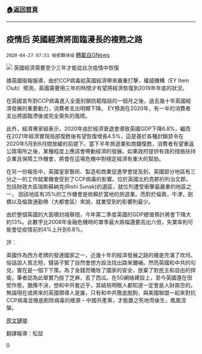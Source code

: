 ###  [:house:返回首頁](https://github.com/ourhimalayas/txt)
---

## 疫情后 英國經濟將面臨漫長的複甦之路
`2020-04-27 07:51 秘密翻译组` [轉載自GNews](https://gnews.org/zh-hant/186696/)

![](https://s3.amazonaws.com/gnews-media-offload/wp-content/uploads/2020/04/27072925/Picture-1-340.png)
英國經濟需要至少三年才能從此次疫情中恢復

據英國衛報報導，由於CCP病毒給英國經濟帶來嚴重打擊，權威機構（EY Item Club）預測，英國需要用三年的時間才有望將經濟恢復到2019年年底的狀況。

在英國宣布對CCP病毒進入全面封鎖防範階段的一個月之後，過去幾十年英國經濟發展的重要動力，消費者支出明顯下降。 EY預測在2020年，有一半的消費者支出將面臨滯後或完全喪失的風險。

此外，經濟專家組表示，2020年由於經濟衰退會導致英國GDP下降6.8%，繼而在2021年經濟實現局部復甦後有望恢復增長4.5%，這是基於各種封鎖禁令在2020年5月到6月間放緩的前提下。當下半年旅遊業和商舖復甦，消費者有望重返公眾場所之後，某種程度上應該會帶動經濟的發展。如果政府提供有效的措施扶持企業且保障工作機會，將會在這場危機中對穩定經濟有重大的幫助。

在另一份報告中，英國皇家藝術、製造和商業促進學會提及到，英國部分地區有三分之一的工作就業機會受到了CCP病毒的影響。位於英國北約克郡的列治文郡，包括財政大臣瑞斯蘇納克(Rishi Sunak)的選區，就位列遭受衝擊最嚴重的地區之一， 因該地區有35%的工作機會是依賴於當地的旅遊業。而對於倫敦，牛津，劍橋以及倫敦通勤帶（大都會區）來說，就業受到的影響則最少。

由於整個英國的大面積封城舉措，今年第二季度英國的GDP總值預計將會下降大約13%。此數字比2008年金融危機時的單季最大跌幅還要高出六倍，失業率則可能會從疫情前的4%上升到6.8%。

評：

英國作為西方老牌的發達國家之一，近幾十年的經濟發展之路的確是充滿了坎坷。俗話說人貧志短，錢袋子緊了自然會想方設法找出路來彌補。然而英國和中共的勾兌，實在是一個下下策。為了金錢而犧牲了國家的安全，放棄了對民主和自由的捍衛，筆者認為此舉實乃撿了芝麻，丟了西瓜。在5G網絡建設上，至今英國還在忸怩作態，猶豫不決，想和中共套近乎，其結局明眼人都知道一定會是人財兩空的。無論現在或將來的英國領導人是誰，只有和中共徹底脫鉤，與美國聯盟一起來對抗CCP病毒並徹底剷除病毒的根源 – 中國共產黨，才能置之死地而後生，鳳凰涅槃。

[原文鏈接](https://www.theguardian.com/business/2020/apr/27/uk-economy-will-take-three-years-to-recover-from-coronavirus-ey)

翻譯報導：松鼠

0
